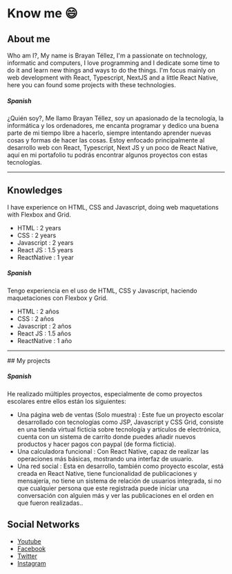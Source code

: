 # Know me 😄
## About me
Who am I?, My name is Brayan Téllez, I'm a passionate on technology, informatic and computers, I love programming and I dedicate some time to do it and learn new things and ways to do the things. I'm focus mainly on web development with React, Typescript, NextJS and a little React Native, here you can found some projects with these technologies. 

##### Spanish
¿Quién soy?, Me llamo Brayan Téllez, soy  un apasionado de la tecnología, la informática y los ordenadores, me encanta programar y dedico una buena parte de mi tiempo libre a hacerlo, siempre intentando aprender nuevas cosas y formas de hacer las cosas. Estoy enfocado principalmente al desarrollo web con React, Typescript, Next JS y un poco de React Native, aquí en mi portafolio tu podrás encontrar algunos proyectos con estas tecnologías.

<hr>

## Knowledges
I have experience on HTML, CSS and Javascript, doing web maquetations with Flexbox and Grid.
- HTML : 2 years
- CSS : 2 years
- Javascript : 2 years
- React JS : 1.5 years
- ReactNative : 1 year

##### Spanish
Tengo experiencia en el uso de HTML, CSS y Javascript, haciendo maquetaciones con Flexbox y Grid.
- HTML : 2 años
- CSS : 2 años
- Javascript : 2 años
- React JS : 1.5 años
- ReactNative : 1 año

<hr>
## My projects

##### Spanish
He realizado múltiples proyectos, especialmente de como proyectos escolares entre ellos están los siguientes:
- Una página web de ventas (Solo muestra) : Este fue un proyecto escolar desarrollado con tecnologías como JSP, Javascript y CSS Grid, consiste en una tienda virtual ficticia sobre tecnología y artículos de electrónica, cuenta con un sistema de carrito donde puedes añadir nuevos productos y hacer pagos con paypal (de forma ficticia).
- Una calculadora funcional : Con React Native, capaz de realizar las operaciones más básicas, mostrando una interfaz de usuario.
- Una red social : Esta en desarrollo, también como proyecto escolar, está creada en React Native, tiene funcionalidad de publicaciones y mensajería, no tiene un sistema de relación de usuarios integrada, si no que cualquier persona que este registrada puede iniciar una conversación con alguien más y ver las publicaciones en el orden en que fueron realizadas..

## Social Networks

- [Youtube](https://www.youtube.com/channel/UCewsVK6HkOKMRoxIPrlZwYw)
- [Facebook](https://www.facebook.com/Web-paso-a-paso-105191964720144)
- [Twitter](https://twitter.com/brayan_web)
- [Instagram](https://www.instagram.com/brayant948/)

<!--
**BrayanTCc83/BrayanTCc83** is a ✨ _special_ ✨ repository because its `README.md` (this file) appears on your GitHub profile.

Here are some ideas to get you started:

- 🔭 I’m currently working on ...
- 🌱 I’m currently learning ...
- 👯 I’m looking to collaborate on ...
- 🤔 I’m looking for help with ...
- 💬 Ask me about ...
- 📫 How to reach me: ...
- 😄 Pronouns: ...
- ⚡ Fun fact: ...
- 👋
-->
